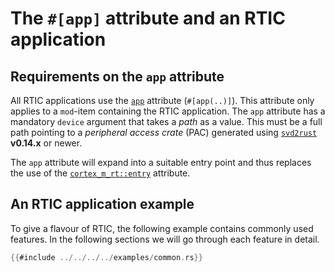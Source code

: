 # The `#[app]` attribute and an RTIC application

## Requirements on the `app` attribute

All RTIC applications use the [`app`] attribute (`#[app(..)]`). This attribute
only applies to a `mod`-item containing the RTIC application. The `app`
attribute has a mandatory `device` argument that takes a *path* as a value.
This must be a full path pointing to a
*peripheral access crate* (PAC) generated using [`svd2rust`] **v0.14.x** or
newer.

The `app` attribute will expand into a suitable entry point and thus replaces
the use of the [`cortex_m_rt::entry`] attribute.

[`app`]: ../../../api/cortex_m_rtic_macros/attr.app.html
[`svd2rust`]: https://crates.io/crates/svd2rust
[`cortex_m_rt::entry`]: ../../../api/cortex_m_rt_macros/attr.entry.html

## An RTIC application example

To give a flavour of RTIC, the following example contains commonly used features.
In the following sections we will go through each feature in detail.

``` rust
{{#include ../../../../examples/common.rs}}
```
